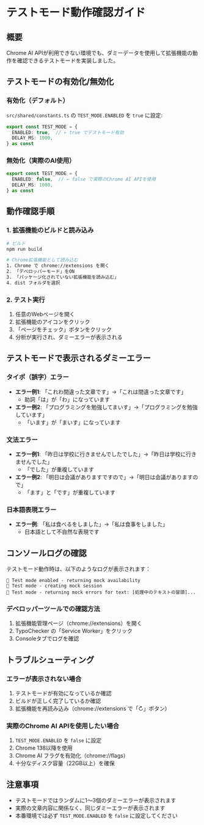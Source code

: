 # テストモード動作確認ガイド

## 概要
Chrome AI APIが利用できない環境でも、ダミーデータを使用して拡張機能の動作を確認できるテストモードを実装しました。

## テストモードの有効化/無効化

### 有効化（デフォルト）
`src/shared/constants.ts` の `TEST_MODE.ENABLED` を `true` に設定:
```typescript
export const TEST_MODE = {
  ENABLED: true,  // ← true でテストモード有効
  DELAY_MS: 1000,
} as const
```

### 無効化（実際のAI使用）
```typescript
export const TEST_MODE = {
  ENABLED: false,  // ← false で実際のChrome AI APIを使用
  DELAY_MS: 1000,
} as const
```

## 動作確認手順

### 1. 拡張機能のビルドと読み込み
```bash
# ビルド
npm run build

# Chrome拡張機能として読み込む
1. Chrome で chrome://extensions を開く
2. 「デベロッパーモード」をON
3. 「パッケージ化されていない拡張機能を読み込む」
4. dist フォルダを選択
```

### 2. テスト実行
1. 任意のWebページを開く
2. 拡張機能のアイコンをクリック
3. 「ページをチェック」ボタンをクリック
4. 分析が実行され、ダミーエラーが表示される

## テストモードで表示されるダミーエラー

### タイポ（誤字）エラー
- **エラー例1**: 「これわ間違った文章です」→「これは間違った文章です」
  - 助詞「は」が「わ」になっています
- **エラー例2**: 「プログラミングを勉強してまいす」→「プログラミングを勉強しています」
  - 「います」が「まいす」になっています

### 文法エラー
- **エラー例1**: 「昨日は学校に行きませんでしたでした」→「昨日は学校に行きませんでした」
  - 「でした」が重複しています
- **エラー例2**: 「明日は会議がありますですので」→「明日は会議がありますので」
  - 「ます」と「です」が重複しています

### 日本語表現エラー
- **エラー例**: 「私は食べるをしました」→「私は食事をしました」
  - 日本語として不自然な表現です

## コンソールログの確認

テストモード動作時は、以下のようなログが表示されます：

```
🧪 Test mode enabled - returning mock availability
🧪 Test mode - creating mock session
🧪 Test mode - returning mock errors for text: [処理中のテキストの冒頭]...
```

### デベロッパーツールでの確認方法
1. 拡張機能管理ページ（chrome://extensions）を開く
2. TypoChecker の「Service Worker」をクリック
3. Consoleタブでログを確認

## トラブルシューティング

### エラーが表示されない場合
1. テストモードが有効になっているか確認
2. ビルドが正しく完了しているか確認
3. 拡張機能を再読み込み（chrome://extensions で「↻」ボタン）

### 実際のChrome AI APIを使用したい場合
1. `TEST_MODE.ENABLED` を `false` に設定
2. Chrome 138以降を使用
3. Chrome AI フラグを有効化（chrome://flags）
4. 十分なディスク容量（22GB以上）を確保

## 注意事項
- テストモードではランダムに1〜3個のダミーエラーが表示されます
- 実際の文章内容に関係なく、同じダミーエラーが表示されます
- 本番環境では必ず `TEST_MODE.ENABLED` を `false` に設定してください